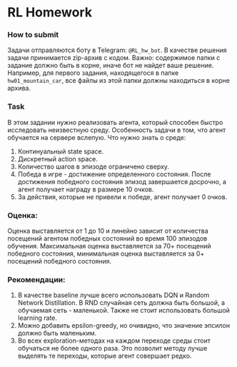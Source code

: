 # RL Homework

### How to submit
Задачи отправляются боту в Telegram: `@RL_hw_bot`. В качестве решения задачи принимается zip-архив с кодом. Важно: содержимое папки с задание должно быть в корне, иначе бот не найдет ваше решение. Например, для первого задания, находящегося в папке `hw01_mountain_car`, все файлы из этой папки должны находиться в корне архива.

### Task
В этом задании нужно реализовать агента, который способен быстро исследовать неизвестную среду. Особенность задачи в том, что агент обучается на сервере вслепую.
Что нужно знать о среде:
1) Континуальный state space.
2) Дискретный action space.
3) Количество шагов в эпизоде ограничено сверху.
4) Победа в игре - достижение определенного состояния. После достижения победного состояния эпизод завершается досрочно, а агент получает награду в размере 10 очков.
5) За действия, которые не привели к победе, агент получает 0 очков.


### Оценка:
Оценка выставляется от 1 до 10 и линейно зависит от количества посещений агентом победных состояний во время 100 эпизодов обучения. Максимальная оценка выставляется за 70+ посещений победного состояния, минимальная оценка выставляется за 0+ посещений победного состояния.

### Рекомендации:
1) В качестве baseline лучше всего использовать DQN и Random Network Distillation. В RND случайная сеть должна быть большой, а обучаемая сеть - маленькой. Также не стоит использовать большой learning rate.
2) Можно добавить epsilon-greedy, но очивидно, что значение эпсилон должно быть маленьким.
3) Во всех exploration-методах на каждом переходе среды стоит обучаться не более одного раза. Это позволит методу лучше выделять те переходы, которые агент совершает редко.
